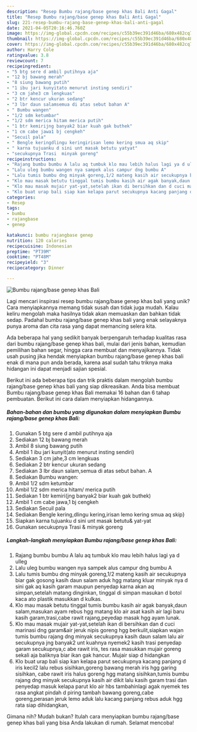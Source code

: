 ```yaml
---
description: "Resep Bumbu rajang/base genep khas Bali Anti Gagal"
title: "Resep Bumbu rajang/base genep khas Bali Anti Gagal"
slug: 221-resep-bumbu-rajang-base-genep-khas-bali-anti-gagal
date: 2021-04-05T20:16:46.760Z
image: https://img-global.cpcdn.com/recipes/c55b39ec391d46ba/680x482cq70/bumbu-rajangbase-genep-khas-bali-foto-resep-utama.jpg
thumbnail: https://img-global.cpcdn.com/recipes/c55b39ec391d46ba/680x482cq70/bumbu-rajangbase-genep-khas-bali-foto-resep-utama.jpg
cover: https://img-global.cpcdn.com/recipes/c55b39ec391d46ba/680x482cq70/bumbu-rajangbase-genep-khas-bali-foto-resep-utama.jpg
author: Harry Cole
ratingvalue: 3.8
reviewcount: 7
recipeingredient:
- "5 btg sere d ambil putihnya aja"
- "12 bj bawang merah"
- "8 siung bawang putih"
- "1 ibu jari kunyitato menurut insting sendiri"
- "3 cm jahe3 cm lengkuas"
- "2 btr kencur ukuran sedang"
- "3 lbr daun salamsemua di atas sebut bahan A"
- " Bumbu wangen"
- "1/2 sdm ketumbar"
- "1/2 sdm merica hitam merica putih"
- "1 btr kemirijng banyak2 biar kuah gak buthek"
- "1 cm cabe jawa1 bj cengkeh"
- "Secuil pala"
- " Bengle keringdlingu keringirisan lemo kering smua aq skip"
- " karna tujuanku d sini unt masak betutu yatyat"
- "secukupnya Trasi  minyak goreng"
recipeinstructions:
- "Rajang bumbu bumbu A lalu aq tumbuk klo mau lebih halus lagi ya d ulleg"
- "Lalu uleg bumbu wangen nya sampek alus campur dng bumbu A"
- "Lalu tumis bumbu dng minyak goreng,1/2 mateng kasih air secukupnya biar gak gosong kasih daun salam aduk hgg matang kluar minyak nya d sini gak aq kasih garam maupun penyedap karna akan aq simpan,setelah matang dinginkan, tinggal di simpan masukan d botol kaca ato plastik masukkan d kulkas."
- "Klo mau masak betutu tinggal tumis bumbu kasih air agak banyak,daun salam,masukan ayam rebus hgg matang klo air asat kasih air lagi baru kasih garam,trasi,cabe rawit rajang,peyedap masak hgg ayam lunak."
- "Klo mau masak mujair yat-yat,setelah ikan di bersihkan dan d cuci marinasi dng garam&amp;air jeruk nipis goreng hgg berkulit,siapkan wajan tumis bumbu rajang dng minyak secukupnya kasih daun salam lalu air secukupnya jng banyak2 unt kuahnya nyemek2 kasih trasi penyedap garam secukupnya,c abe rawit iris, tes rasa masukkan mujair goreng sekali aja baliknya biar ikan gak hancur. Mujair siap d hidangkan"
- "Klo buat urap bali siap kan kelapa parut secukupnya kacang panjang d iris kecil2 lalu rebus sisihkan,goreng bawang merah iris hgg garing sisihkan, cabe rawit iris halus goreng hgg matang sisihkan,tumis bumbu rajang dng minyak secukupnya kasih air dikit lalu kasih garam trasi dan penyedap masuk kelapa parut klo air hbs tambahinlagi agak nyemek tes rasa angkat pindah d piring tambah bawang goreng,cabe goreng,perasan jeruk lemo aduk lalu kacang panjang rebus aduk hgg rata siap dihidangkan,"
categories:
- Resep
tags:
- bumbu
- rajangbase
- genep

katakunci: bumbu rajangbase genep 
nutrition: 120 calories
recipecuisine: Indonesian
preptime: "PT39M"
cooktime: "PT48M"
recipeyield: "3"
recipecategory: Dinner

---
```



![Bumbu rajang/base genep khas Bali](https://img-global.cpcdn.com/recipes/c55b39ec391d46ba/680x482cq70/bumbu-rajangbase-genep-khas-bali-foto-resep-utama.jpg)

Lagi mencari inspirasi resep bumbu rajang/base genep khas bali yang unik? Cara menyiapkannya memang tidak susah dan tidak juga mudah. Kalau keliru mengolah maka hasilnya tidak akan memuaskan dan bahkan tidak sedap. Padahal bumbu rajang/base genep khas bali yang enak selayaknya punya aroma dan cita rasa yang dapat memancing selera kita.

Ada beberapa hal yang sedikit banyak berpengaruh terhadap kualitas rasa dari bumbu rajang/base genep khas bali, mulai dari jenis bahan, kemudian pemilihan bahan segar, hingga cara membuat dan menyajikannya. Tidak usah pusing jika hendak menyiapkan bumbu rajang/base genep khas bali enak di mana pun anda berada, karena asal sudah tahu triknya maka hidangan ini dapat menjadi sajian spesial.




Berikut ini ada beberapa tips dan trik praktis dalam mengolah bumbu rajang/base genep khas bali yang siap dikreasikan. Anda bisa membuat Bumbu rajang/base genep khas Bali memakai 16 bahan dan 6 tahap pembuatan. Berikut ini cara dalam menyiapkan hidangannya.

<!--inarticleads1-->

##### Bahan-bahan dan bumbu yang digunakan dalam menyiapkan Bumbu rajang/base genep khas Bali:

1. Gunakan 5 btg sere d ambil putihnya aja
1. Sediakan 12 bj bawang merah
1. Ambil 8 siung bawang putih
1. Ambil 1 ibu jari kunyit(ato menurut insting sendiri)
1. Sediakan 3 cm jahe,3 cm lengkuas
1. Sediakan 2 btr kencur ukuran sedang
1. Sediakan 3 lbr daun salam,semua di atas sebut bahan. A
1. Sediakan  Bumbu wangen:
1. Ambil 1/2 sdm ketumbar
1. Ambil 1/2 sdm merica hitam/ merica putih
1. Sediakan 1 btr kemiri(jng banyak2 biar kuah gak buthek)
1. Ambil 1 cm cabe jawa,1 bj cengkeh
1. Sediakan Secuil pala
1. Sediakan  Bengle kering,dlingu kering,irisan lemo kering smua aq skip}
1. Siapkan  karna tujuanku d sini unt masak betutu&amp; yat-yat
1. Gunakan secukupnya Trasi &amp; minyak goreng




<!--inarticleads2-->

##### Langkah-langkah menyiapkan Bumbu rajang/base genep khas Bali:

1. Rajang bumbu bumbu A lalu aq tumbuk klo mau lebih halus lagi ya d ulleg
1. Lalu uleg bumbu wangen nya sampek alus campur dng bumbu A
1. Lalu tumis bumbu dng minyak goreng,1/2 mateng kasih air secukupnya biar gak gosong kasih daun salam aduk hgg matang kluar minyak nya d sini gak aq kasih garam maupun penyedap karna akan aq simpan,setelah matang dinginkan, tinggal di simpan masukan d botol kaca ato plastik masukkan d kulkas.
1. Klo mau masak betutu tinggal tumis bumbu kasih air agak banyak,daun salam,masukan ayam rebus hgg matang klo air asat kasih air lagi baru kasih garam,trasi,cabe rawit rajang,peyedap masak hgg ayam lunak.
1. Klo mau masak mujair yat-yat,setelah ikan di bersihkan dan d cuci marinasi dng garam&amp;air jeruk nipis goreng hgg berkulit,siapkan wajan tumis bumbu rajang dng minyak secukupnya kasih daun salam lalu air secukupnya jng banyak2 unt kuahnya nyemek2 kasih trasi penyedap garam secukupnya,c abe rawit iris, tes rasa masukkan mujair goreng sekali aja baliknya biar ikan gak hancur. Mujair siap d hidangkan
1. Klo buat urap bali siap kan kelapa parut secukupnya kacang panjang d iris kecil2 lalu rebus sisihkan,goreng bawang merah iris hgg garing sisihkan, cabe rawit iris halus goreng hgg matang sisihkan,tumis bumbu rajang dng minyak secukupnya kasih air dikit lalu kasih garam trasi dan penyedap masuk kelapa parut klo air hbs tambahinlagi agak nyemek tes rasa angkat pindah d piring tambah bawang goreng,cabe goreng,perasan jeruk lemo aduk lalu kacang panjang rebus aduk hgg rata siap dihidangkan,




Gimana nih? Mudah bukan? Itulah cara menyiapkan bumbu rajang/base genep khas bali yang bisa Anda lakukan di rumah. Selamat mencoba!
